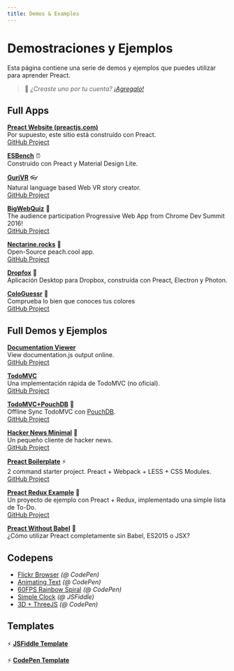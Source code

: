 ```yaml
---
title: Demos & Examples
---
```


# Demostraciones y Ejemplos

Esta página contiene una serie de demos y ejemplos que puedes utilizar para aprender Preact.

> :information_desk_person: _¿Creaste uno por tu cuenta?
> [¡Agregalo!](https://github.com/preactjs/preact-www/blob/master/content/es/about/demos-examples.md)_

## Full Apps

**[Preact Website (preactjs.com)](https://preactjs.com)**<br>
Por supuesto, este sitio está construído con Preact.<br>
[GitHub Project](https://github.com/preactjs/preact-www)

**[ESBench](http://esbench.com)** :alarm_clock:<br>
Construido con Preact y Material Design Lite.

**[GuriVR](https://gurivr.com)** :eyeglasses:<br>
Natural language based Web VR story creator.<br>
[GitHub Project](https://github.com/opennewslabs/guri-vr)

**[BigWebQuiz](https://bigwebquiz.com)** :game_die:<br>
The audience participation Progressive Web App from Chrome Dev Summit 2016!<br>
[GitHub Project](https://github.com/jakearchibald/big-web-quiz)

**[Nectarine.rocks](http://nectarine.rocks)** :peach:<br>
Open-Source peach.cool app.<br>
[GitHub Project](https://github.com/developit/nectarine)

**[Dropfox](https://github.com/developit/dropfox)** :wolf:<br>
Aplicación Desktop para Dropbox, construída con Preact, Electron y Photon.

**[ColoGuessr](https://cologuessr.com)** :rainbow:<br>
Comprueba lo bien que conoces tus colores<br>
[GitHub Project](https://github.com/jackpordi/cologuessr)

## Full Demos y Ejemplos

**[Documentation Viewer](https://documentation-viewer.firebaseapp.com)**<br>
View documentation.js output online.<br>
[GitHub Project](https://github.com/developit/documentation-viewer)

**[TodoMVC](http://developit.github.io/preact-todomvc/)**<br>
Una implementación rápida de TodoMVC (no oficial).<br>
[GitHub Project](https://github.com/developit/preact-todomvc)

**[TodoMVC+PouchDB](http://katopz.github.io/preact-todomvc-pouchdb/)** :floppy_disk:<br>
Offline Sync TodoMVC con [PouchDB](https://pouchdb.com/).<br>
[GitHub Project](https://github.com/katopz/preact-todomvc-pouchdb)

**[Hacker News Minimal](https://developit.github.io/hn_minimal/)** :newspaper:<br>
Un pequeño cliente de hacker news.<br>
[GitHub Project](https://github.com/developit/hn_minimal)

**[Preact Boilerplate](https://preact-boilerplate.surge.sh)** :zap:<br>
2 command starter project. Preact + Webpack + LESS + CSS Modules.<br>
[GitHub Project](https://github.com/developit/preact-boilerplate)

**[Preact Redux Example](https://preact-redux-example.surge.sh)** :repeat:<br>
Un proyecto de ejemplo con Preact + Redux, implementado una simple lista de To-Do.<br>
[GitHub Project](https://github.com/developit/preact-redux-example)

**[Preact Without Babel](https://github.com/developit/preact-without-babel)** :horse:<br>
¿Cómo utilizar Preact completamente sin Babel, ES2015 o JSX?

## Codepens

- [Flickr Browser](http://codepen.io/developit/full/VvMZwK/) _(@ CodePen)_
- [Animating Text](http://codepen.io/developit/full/LpNOdm/) _(@ CodePen)_
- [60FPS Rainbow Spiral](http://codepen.io/developit/full/xGoagz/) _(@ CodePen)_
- [Simple Clock](http://jsfiddle.net/developit/u9m5x0L7/embedded/result,js/) _(@ JSFiddle)_
- [3D + ThreeJS](http://codepen.io/developit/pen/PPMNjd?editors=0010) _(@ CodePen)_

## Templates

:zap: **[JSFiddle Template](https://jsfiddle.net/developit/rs6zrh5f/embedded/result/)**

:zap: **[CodePen Template](http://codepen.io/developit/pen/pgaROe?editors=0010)**
